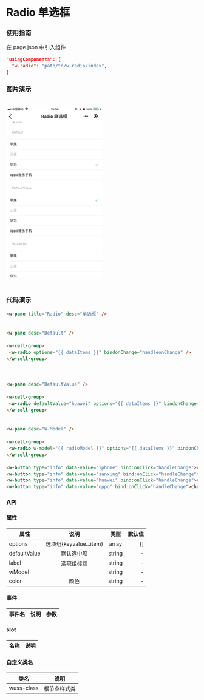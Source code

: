 # Radio 单选框

### 使用指南

在 page.json 中引入组件

```json
"usingComponents": {
  "w-radio": "path/to/w-radio/index",
}
```

### 图片演示

<img style="margin: 20px 0;" height="450px" src="../../resource/radio.jpg"/>


### 代码演示

```html
<w-pane title="Radio" desc="单选框" />


<w-pane desc="Default" />

<w-cell-group>
 <w-radio options="{{ dataItems }}" bindonChange="handleonChange" />
</w-cell-group>



<w-pane desc="DefaultValue" />

<w-cell-group>
 <w-radio defaultValue="huawei" options="{{ dataItems }}" bindonChange="handleonChange" />
</w-cell-group>


<w-pane desc="W-Model" />

<w-cell-group>
 <w-radio w-model="{{ radioModel }}" options="{{ dataItems }}" bindonChange="handleonChange" />
</w-cell-group>

<w-button type="info" data-value="iphone" bind:onClick="handleChange">change 苹果</w-button>
<w-button type="info" data-value="sanxing" bind:onClick="handleChange">change 三星</w-button>
<w-button type="info" data-value="huawei" bind:onClick="handleChange">change 华为</w-button>
<w-button type="info" data-value="oppo" bind:onClick="handleChange">change oppo音乐手机</w-button>
```

### API

#### 属性

| 属性         |          说明           |  类型  | 默认值 |
| ------------ | :---------------------: | :----: | -----: |
| options      | 选项组{keyvalue...item} | array  |     [] |
| defaultValue |       默认选中项        | string |      - |
| label        |       选项组标题        | string |      - |
| wModel       |                         | string |      - |
| color        |          颜色           | string |      - |

#### 事件

| 事件名 | 说明 | 参数 |
| ------ | ---- | ---- |


#### slot

| 名称 | 说明 |
| ---- | ---- |


#### 自定义类名

| 类名       | 说明         |
| ---------- | ------------ |
| wuss-class | 根节点样式类 |
